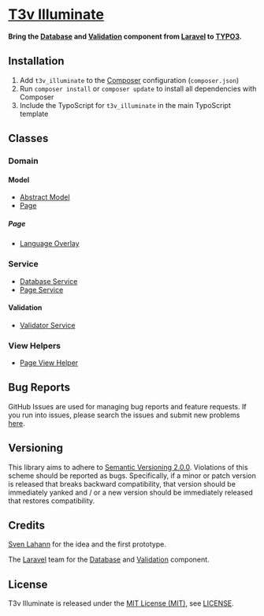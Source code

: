 [T3v Illuminate]
================

**Bring the [Database] and [Validation] component from [Laravel] to [TYPO3].**

Installation
------------

1. Add `t3v_illuminate` to the [Composer] configuration (`composer.json`)
2. Run `composer install` or `composer update` to install all dependencies with Composer
3. Include the TypoScript for `t3v_illuminate` in the main TypoScript template

Classes
-------

### Domain

#### Model

* [Abstract Model]
* [Page]

##### Page

* [Language Overlay]

### Service

* [Database Service]
* [Page Service]

#### Validation

* [Validator Service]

### View Helpers

* [Page View Helper]

Bug Reports
-----------

GitHub Issues are used for managing bug reports and feature requests. If you run into issues, please search the issues
and submit new problems [here].

Versioning
----------

This library aims to adhere to [Semantic Versioning 2.0.0]. Violations of this scheme should be reported as bugs.
Specifically, if a minor or patch version is released that breaks backward compatibility, that version should be
immediately yanked and / or a new version should be immediately released that restores compatibility.

Credits
-------

[Sven Lahann] for the idea and the first prototype.

The [Laravel] team for the [Database] and [Validation] component.

License
-------

T3v Illuminate is released under the [MIT License (MIT)], see [LICENSE].

[Abstract Model]: https://github.com/t3v/t3v_illuminate/blob/master/Classes/Domain/Model/AbstractModel.php "Abstract Model"
[Database Service]: https://github.com/t3v/t3v_illuminate/blob/master/Classes/Service/DatabaseService.php "Database Service"
[Language Overlay]: https://github.com/t3v/t3v_illuminate/blob/master/Classes/Domain/Model/Page/LanguageOverlay.php "Language Overlay"
[Page Service]: https://github.com/t3v/t3v_illuminate/blob/master/Classes/Service/PageService.php "Page Service"
[Page View Helper]: https://github.com/t3v/t3v_illuminate/blob/master/Classes/ViewHelpers/PageViewHelper.php "Page View Helper"
[Page]: https://github.com/t3v/t3v_illuminate/blob/master/Classes/Domain/Model/Page.php "Page"
[Validator Service]: https://github.com/t3v/t3v_illuminate/blob/master/Classes/Service/Validation/ValidatorService.php "Validator Service"

[Composer]: https://getcomposer.org "Dependency Manager for PHP"
[Database]: https://github.com/illuminate/database "Illuminate Database component"
[here]: https://github.com/t3v/t3v_illuminate/issues "GitHub Issue Tracker"
[Illuminate]: https://github.com/illuminate "The components that make up the Laravel PHP framework."
[Laravel]: https://laravel.com "The PHP Framework For Web Artisans"
[LICENSE]: https://raw.githubusercontent.com/t3v/t3v_illuminate/master/LICENSE "License"
[MIT License (MIT)]: http://opensource.org/licenses/MIT "The MIT License (MIT)"
[Semantic Versioning 2.0.0]: http://semver.org "Semantic Versioning 2.0.0"
[Sven Lahann]: https://github.com/svenlahann "Sven Lahann at GitHub"
[T3v Illuminate]: https://t3v.github.io/t3v_illuminate/ "Bring the Database and Validation component from Laravel to TYPO3."
[TYPO3]: https://typo3.org "The Enterprise Open Source CMS"
[TYPO3voila]: https://github.com/t3v "“UH LÁLÁ, TYPO3!”"
[Validation]: https://github.com/illuminate/validation "Illuminate Validation component"
